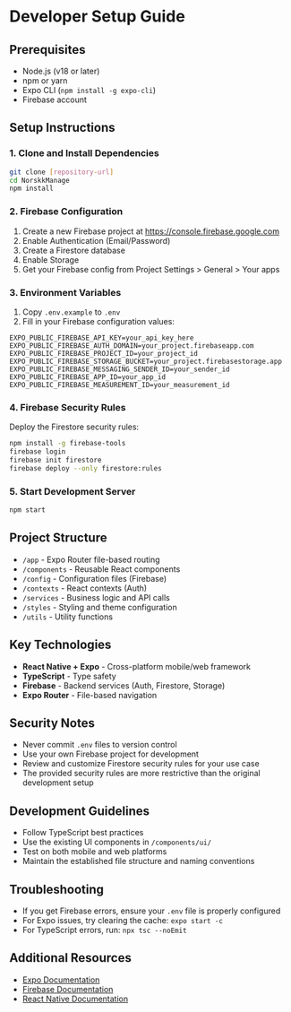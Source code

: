 # Developer Setup Guide

## Prerequisites
- Node.js (v18 or later)
- npm or yarn
- Expo CLI (`npm install -g expo-cli`)
- Firebase account

## Setup Instructions

### 1. Clone and Install Dependencies
```bash
git clone [repository-url]
cd NorskkManage
npm install
```

### 2. Firebase Configuration
1. Create a new Firebase project at https://console.firebase.google.com
2. Enable Authentication (Email/Password)
3. Create a Firestore database
4. Enable Storage
5. Get your Firebase config from Project Settings > General > Your apps

### 3. Environment Variables
1. Copy `.env.example` to `.env`
2. Fill in your Firebase configuration values:
```
EXPO_PUBLIC_FIREBASE_API_KEY=your_api_key_here
EXPO_PUBLIC_FIREBASE_AUTH_DOMAIN=your_project.firebaseapp.com
EXPO_PUBLIC_FIREBASE_PROJECT_ID=your_project_id
EXPO_PUBLIC_FIREBASE_STORAGE_BUCKET=your_project.firebasestorage.app
EXPO_PUBLIC_FIREBASE_MESSAGING_SENDER_ID=your_sender_id
EXPO_PUBLIC_FIREBASE_APP_ID=your_app_id
EXPO_PUBLIC_FIREBASE_MEASUREMENT_ID=your_measurement_id
```

### 4. Firebase Security Rules
Deploy the Firestore security rules:
```bash
npm install -g firebase-tools
firebase login
firebase init firestore
firebase deploy --only firestore:rules
```

### 5. Start Development Server
```bash
npm start
```

## Project Structure
- `/app` - Expo Router file-based routing
- `/components` - Reusable React components
- `/config` - Configuration files (Firebase)
- `/contexts` - React contexts (Auth)
- `/services` - Business logic and API calls
- `/styles` - Styling and theme configuration
- `/utils` - Utility functions

## Key Technologies
- **React Native + Expo** - Cross-platform mobile/web framework
- **TypeScript** - Type safety
- **Firebase** - Backend services (Auth, Firestore, Storage)
- **Expo Router** - File-based navigation

## Security Notes
- Never commit `.env` files to version control
- Use your own Firebase project for development
- Review and customize Firestore security rules for your use case
- The provided security rules are more restrictive than the original development setup

## Development Guidelines
- Follow TypeScript best practices
- Use the existing UI components in `/components/ui/`
- Test on both mobile and web platforms
- Maintain the established file structure and naming conventions

## Troubleshooting
- If you get Firebase errors, ensure your `.env` file is properly configured
- For Expo issues, try clearing the cache: `expo start -c`
- For TypeScript errors, run: `npx tsc --noEmit`

## Additional Resources
- [Expo Documentation](https://docs.expo.dev/)
- [Firebase Documentation](https://firebase.google.com/docs)
- [React Native Documentation](https://reactnative.dev/docs/getting-started)
